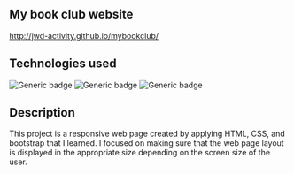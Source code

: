 ## My book club website
http://jwd-activity.github.io/mybookclub/

## Technologies used
![Generic badge](https://img.shields.io/badge/HTML-E96228.svg)
![Generic badge](https://img.shields.io/badge/CSS-264DE4.svg) 
![Generic badge](https://img.shields.io/badge/Bootstrap-blueviolet.svg)


## Description
This project is a responsive web page created by applying HTML, CSS, and bootstrap that I learned. I focused on making sure that the web page layout is displayed in the appropriate size depending on the screen size of the user.
